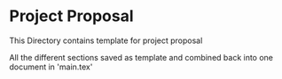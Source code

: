 # Project Proposal

This Directory contains template for project proposal

All the different sections saved as template and combined back into one document in 'main.tex'

